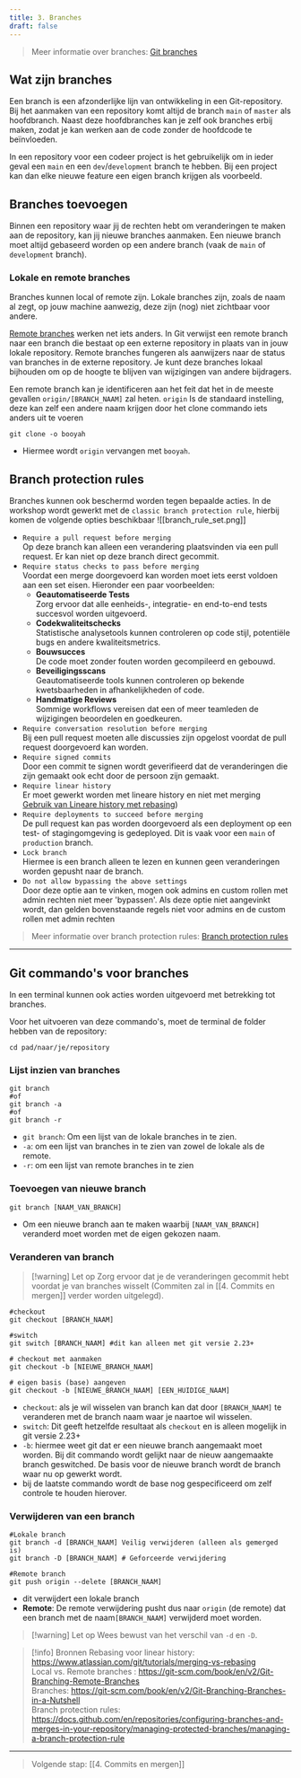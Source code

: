```yaml
---
title: 3. Branches
draft: false
---
```


> Meer informatie over branches: [Git branches](https://git-scm.com/book/en/v2/Git-Branching-Branches-in-a-Nutshell)
## Wat zijn branches
Een branch is een afzonderlijke lijn van ontwikkeling in een Git-repository. Bij het aanmaken van een repository komt altijd de branch `main` of `master` als hoofdbranch. Naast deze hoofdbranches kan je zelf ook branches erbij maken, zodat je kan werken aan de code zonder de hoofdcode te beïnvloeden.

In een repository voor een codeer project is het gebruikelijk om in ieder geval een `main` en een `dev`/`development` branch te hebben. Bij een project kan dan elke nieuwe feature een eigen branch krijgen als voorbeeld.

## Branches toevoegen
Binnen een repository waar jij de rechten hebt om veranderingen te maken aan de repository, kan jij nieuwe branches aanmaken. Een nieuwe branch moet altijd gebaseerd worden op een andere branch (vaak de `main` of `development` branch).

### Lokale en remote branches
Branches kunnen local of remote zijn. 
Lokale branches zijn, zoals de naam al zegt, op jouw machine aanwezig, deze zijn (nog) niet zichtbaar voor andere.

[Remote branches](https://git-scm.com/book/en/v2/Git-Branching-Remote-Branches) werken net iets anders. In Git verwijst een remote branch naar een branch die bestaat op een externe repository in plaats van in jouw lokale repository. Remote branches fungeren als aanwijzers naar de status van branches in de externe repository. Je kunt deze branches lokaal bijhouden om op de hoogte te blijven van wijzigingen van andere bijdragers.

Een remote branch kan je identificeren aan het feit dat het in de meeste gevallen `origin/[BRANCH_NAAM]` zal heten. `origin` Is de standaard instelling, deze kan zelf een andere naam krijgen door het clone commando iets anders uit te voeren
```
git clone -o booyah
```
- Hiermee wordt `origin` vervangen met `booyah`.


## Branch protection rules
Branches kunnen ook beschermd worden tegen bepaalde acties. In de workshop wordt gewerkt met de `classic branch protection rule`, hierbij komen de volgende opties beschikbaar
![[branch_rule_set.png]]

- `Require a pull request before merging`\
	Op deze branch kan alleen een verandering plaatsvinden via een pull request. Er kan niet op deze branch direct gecommit.
- `Require status checks to pass before merging`\
	Voordat een merge doorgevoerd kan worden moet iets eerst voldoen aan een set eisen. Hieronder een paar voorbeelden:
	- **Geautomatiseerde Tests**\
		Zorg ervoor dat alle eenheids-, integratie- en end-to-end tests succesvol worden uitgevoerd.
	- **Codekwaliteitschecks**\
		Statistische analysetools kunnen controleren op code stijl, potentiële bugs en andere kwaliteitsmetrics.
	- **Bouwsucces**\
		De code moet zonder fouten worden gecompileerd en gebouwd.
	- **Beveiligingsscans**\
		Geautomatiseerde tools kunnen controleren op bekende kwetsbaarheden in afhankelijkheden of code.
	- **Handmatige Reviews**\
		Sommige workflows vereisen dat een of meer teamleden de wijzigingen beoordelen en goedkeuren.
- `Require conversation resolution before merging`\
	Bij een pull request moeten alle discussies zijn opgelost voordat de pull request doorgevoerd kan worden.
- `Require signed commits`\
	Door een commit te signen wordt geverifieerd dat de veranderingen die zijn gemaakt ook echt door de persoon zijn gemaakt.
- `Require linear history`\
	Er moet gewerkt worden met lineare history en niet met merging [Gebruik van Lineare history met rebasing](https://www.atlassian.com/git/tutorials/merging-vs-rebasing))
- `Require deployments to succeed before merging`\
	De pull request kan pas worden doorgevoerd als een deployment op een test- of stagingomgeving is gedeployed. Dit is vaak voor een `main` of `production` branch.
- `Lock branch`\
	Hiermee is een branch alleen te lezen en kunnen geen veranderingen worden gepusht naar de branch.
- `Do not allow bypassing the above settings`\
	Door deze optie aan te vinken, mogen ook admins en custom rollen met admin rechten niet meer 'bypassen'. Als deze optie niet aangevinkt wordt, dan gelden bovenstaande regels niet voor admins en de custom rollen met admin rechten

> Meer informatie over branch protection rules: [Branch protection rules](https://docs.github.com/en/repositories/configuring-branches-and-merges-in-your-repository/managing-protected-branches/managing-a-branch-protection-rule)
---
## Git commando's voor branches

In een terminal kunnen ook acties worden uitgevoerd met betrekking tot branches.

Voor het uitvoeren van deze commando's, moet de terminal de folder hebben van de repository:
```
cd pad/naar/je/repository
```

### Lijst inzien van branches
```
git branch
#of
git branch -a
#of
git branch -r 
```
- `git branch`: Om een lijst van de lokale branches in te zien.
- `-a`: om een lijst van branches in te zien van zowel de lokale als de remote.
- `-r`: om een lijst van remote branches in te zien

### Toevoegen van nieuwe branch
```
git branch [NAAM_VAN_BRANCH]
```
- Om een nieuwe branch aan te maken waarbij `[NAAM_VAN_BRANCH]` veranderd moet worden met de eigen gekozen naam.
### Veranderen van branch
> [!warning] Let op
> Zorg ervoor dat je de veranderingen gecommit hebt voordat je van branches wisselt (Commiten zal in [[4. Commits en mergen]] verder worden uitgelegd).

```
#checkout
git checkout [BRANCH_NAAM]

#switch
git switch [BRANCH_NAAM] #dit kan alleen met git versie 2.23+

# checkout met aanmaken
git checkout -b [NIEUWE_BRANCH_NAAM] 

# eigen basis (base) aangeven
git checkout -b [NIEUWE_BRANCH_NAAM] [EEN_HUIDIGE_NAAM]
```
- `checkout`: als je wil wisselen van branch kan dat door `[BRANCH_NAAM]` te veranderen met de branch naam waar je naartoe wil wisselen. 
- `switch`: Dit geeft hetzelfde resultaat als `checkout` en is alleen mogelijk in git versie 2.23+
-  `-b`: hiermee weet git dat er een nieuwe branch aangemaakt moet worden. Bij dit commando wordt gelijkt naar de nieuw aangemaakte branch geswitched. De basis voor de nieuwe branch wordt de branch waar nu op gewerkt wordt.
- bij de laatste commando wordt de base nog gespecificeerd om zelf controle te houden hierover.

### Verwijderen van een branch
```
#Lokale branch
git branch -d [BRANCH_NAAM] Veilig verwijderen (alleen als gemerged is)
git branch -D [BRANCH_NAAM] # Geforceerde verwijdering

#Remote branch
git push origin --delete [BRANCH_NAAM]
```
- dit verwijdert een lokale branch
- **Remote**: De remote verwijdering pusht dus naar `origin` (de remote) dat een branch met de naam`[BRANCH_NAAM]` verwijderd moet worden.
> [!warning] Let op
> Wees bewust van het verschil van `-d` en `-D`.



> [!info] Bronnen
> Rebasing voor linear history: https://www.atlassian.com/git/tutorials/merging-vs-rebasing \
> Local vs. Remote branches : https://git-scm.com/book/en/v2/Git-Branching-Remote-Branches \
> Branches: https://git-scm.com/book/en/v2/Git-Branching-Branches-in-a-Nutshell \
> Branch protection rules: https://docs.github.com/en/repositories/configuring-branches-and-merges-in-your-repository/managing-protected-branches/managing-a-branch-protection-rule 

---
> Volgende stap: [[4. Commits en mergen]]


